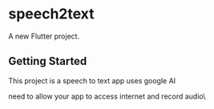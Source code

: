 # speech2text

A new Flutter project.

## Getting Started

This project is a speech to text app
uses google AI

need to allow your app to access internet and record audio\

